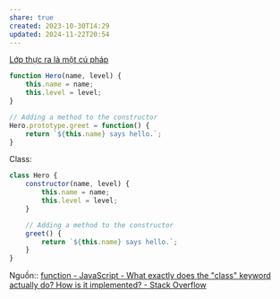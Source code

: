 ```yaml
---
share: true
created: 2023-10-30T14:29
updated: 2024-11-22T20:54
---
```

[Lớp thực ra là một cú pháp ](L%E1%BB%9Bp%20th%E1%BB%B1c%20ra%20l%C3%A0%20m%E1%BB%99t%20c%C3%BA%20ph%C3%A1p.md)
```javascript
function Hero(name, level) {
    this.name = name;
    this.level = level;
}

// Adding a method to the constructor
Hero.prototype.greet = function() {
    return `${this.name} says hello.`;
}
```

Class:
```javascript
class Hero {
    constructor(name, level) {
        this.name = name;
        this.level = level;
    }

    // Adding a method to the constructor
    greet() {
        return `${this.name} says hello.`;
    }
}
```
Nguồn:: [function - JavaScript - What exactly does the "class" keyword actually do? How is it implemented? - Stack Overflow](https://stackoverflow.com/q/77602331/3416774)